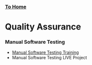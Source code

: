 ### [To Home](https://github.com/kokurate/learning-journey)

# Quality Assurance

### Manual Software Testing 
- [Manual Software Testing Training](https://github.com/kokurate/learning-journey/blob/main/Quality%20Assurance/Manual%20Software%20Testing%20Training.md)
- Manual Software Testing LIVE Project
